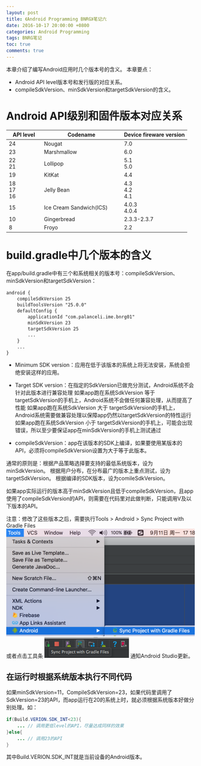```yaml
---
layout: post
title: 《Android Programming BNRG》笔记六
date: 2016-10-17 20:00:00 +0800
categories: Android Programming
tags: BNRG笔记
toc: true
comments: true
---
```

本章介绍了编写Android应用时几个版本号的含义。
本章要点：
- Android API level版本号和发行版的对应关系。
- compileSdkVersion、minSdkVersion和targetSdkVersion的含义。

<!-- more -->
# Android API级别和固件版本对应关系

<style>
table th:nth-of-type(1){
    width: 80px;
}
table th:nth-of-type(2){
    width: 200px;
}
</style>

API level|Codename|Device fireware version
---|---|---
24|Nougat|7.0
23|Marshmallow|6.0
22<br>21|Lollipop|5.1<br>5.0
19|KitKat|4.4
18<br>17<br>16|Jelly Bean|4.3<br>4.2<br>4.1
15|Ice Cream Sandwich(ICS)|4.0.3<br>4.0.4
10|Gingerbread|2.3.3-2.3.7
8|Froyo|2.2

# build.gradle中几个版本的含义
在app/build.gradle中有三个和系统相关的版本号：compileSdkVersion、minSdkVersion和targetSdkVersion：
```
android {
    compileSdkVersion 25
    buildToolsVersion "25.0.0"
    defaultConfig {
        applicationId "com.palanceli.ime.bnrg01"
        minSdkVersion 23
        targetSdkVersion 25
        ...
    }
    ...
}
```
- Minimum SDK version：应用在低于该版本的系统上将无法安装，系统会拒绝安装这样的应用。

- Target SDK version：在指定的SdkVersion已做充分测试，Android系统不会针对此版本进行兼容处理
	如果app跑在系统SdkVersion 等于 targetSdkVersion的手机上，Android系统不会做任何兼容处理，从而提高了性能
	如果app跑在系统SdkVersion 大于 targetSdkVersion的手机上，Android系统需要做兼容处理以保障app仍然以targetSdkVersion的特性运行
	如果app跑在系统SdkVersion 小于 targetSdkVersion的手机上，可能会出现错误，所以至少要保证app在minSdkVersion的手机上测试通过

- compileSdkVersion：app在该版本的SDK上编译，如果要使用某版本的API，必须将compileSdkVersion设置为大于等于此版本。

通常的原则是：根据产品策略选择要支持的最低系统版本，设为minSdkVersion。
根据用户分布，在分布最广的版本上重点测试，设为targetSdkVersion。
根据编译的SDK版本，设为comileSdkVersion。

如果app实际运行的版本高于minSdkVersion且低于compileSdkVersion，且app使用了compileSdkVersion的API，则需要在代码里对此做判断，只能调用V及以下版本的API。

注意：修改了这些版本之后，需要执行Tools > Android > Sync Project with Gradle Files
![](1017AndroidProgrammingBNRG06/img01.png)
或者点击工具条
![](1017AndroidProgrammingBNRG06/img02.png)
通知Android Studio更新。

## 在运行时根据系统版本执行不同代码
如果minSdkVersion=11，CompileSdkVersion=23，如果代码里调用了SdkVersion=23的API，而app运行在20的系统上时，就必须根据系统版本好做分别处理。如：
``` java
if(Build.VERION.SDK_INT<23){
	... // 调用更低level的API，尽量达成同样的效果
}else{
	... // 调用23的API
}
```
其中Build.VERION.SDK_INT就是当前设备的Android版本。

